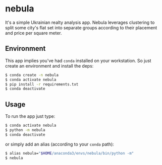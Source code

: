 # nebula
It's a simple Ukrainian realty analysis app. Nebula leverages clustering to split
some city's flat set into separate groups according to their placement and price
per square meter.

## Environment
This app implies you've had `conda` installed on your workstation. So just create 
an environment and install the deps:
```bash
$ conda create -n nebula
$ conda activate nebula
$ pip install -r requirements.txt
$ conda deactivate
```

## Usage
To run the app just type: 
```bash
$ conda activate nebula
$ python -m nebula
$ conda deactivate
```
or simply add an alias (according to your `conda` path):
```bash
$ alias nebula="$HOME/anaconda3/envs/nebula/bin/python -m"
$ nebula
```
